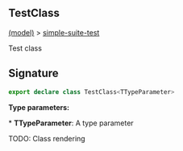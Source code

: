 
## TestClass

[(model)](/index) &gt; [simple-suite-test](/simple-suite-test)

Test class

## Signature

```typescript
export declare class TestClass<TTypeParameter> 
```
<b>Type parameters:</b> 

\* <b>TTypeParameter</b>: A type parameter


TODO: Class rendering

